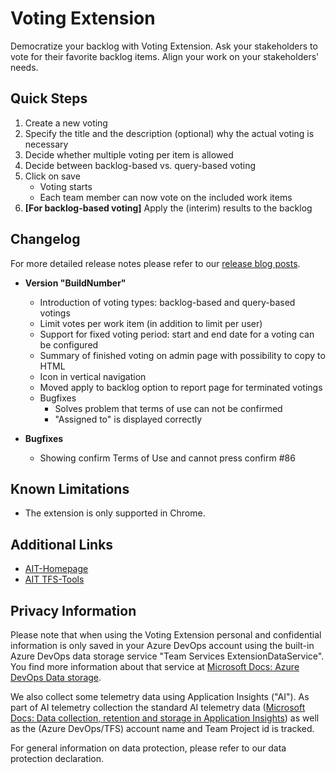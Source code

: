 # Voting Extension

Democratize your backlog with Voting Extension. Ask your stakeholders to vote for their favorite backlog items. Align your work on your stakeholders' needs.

## Quick Steps

1. Create a new voting
2. Specify the title and the description (optional) why the actual voting is necessary
3. Decide whether multiple voting per item is allowed
4. Decide between backlog-based vs. query-based voting
5. Click on save
    - Voting starts
    - Each team member can now vote on the included work items
6. **[For backlog-based voting]** Apply the (interim) results to the backlog

## Changelog

For more detailed release notes please refer to our [release blog posts](https://www.aitgmbh.de/blog/).

- **Version "__BuildNumber__"**
  - Introduction of voting types: backlog-based and query-based votings
  - Limit votes per work item (in addition to limit per user)
  - Support for fixed voting period: start and end date for a voting can be configured
  - Summary of finished voting on admin page with possibility to copy to HTML
  - Icon in vertical navigation
  - Moved apply to backlog option to report page for terminated votings
  - Bugfixes
    - Solves problem that terms of use can not be confirmed
    - "Assigned to" is displayed correctly

- **Bugfixes**
  - Showing confirm Terms of Use and cannot press confirm #86

## Known Limitations

- The extension is only supported in Chrome.

## Additional Links

- [AIT-Homepage](http://www.aitgmbh.de/)
- [AIT TFS-Tools](https://www.aitgmbh.de/downloads/?term=20&orderby=date&order=desc)

## Privacy Information

Please note that when using the Voting Extension personal and confidential information is only saved in your Azure DevOps account using the built-in Azure DevOps data storage service "Team Services ExtensionDataService". You find more information about that service at [Microsoft Docs: Azure DevOps Data storage](https://docs.microsoft.com/en-us/vsts/extend/develop/data-storage?view=vsts).

We also collect some telemetry data using Application Insights ("AI"). As part of AI telemetry collection the standard AI telemetry data ([Microsoft Docs: Data collection, retention and storage in Application Insights](https://docs.microsoft.com/en-us/azure/application-insights/app-insights-data-retention-privacy))
as well as the (Azure DevOps/TFS) account name and Team Project id is tracked.

For general information on data protection, please refer to our data protection declaration.
